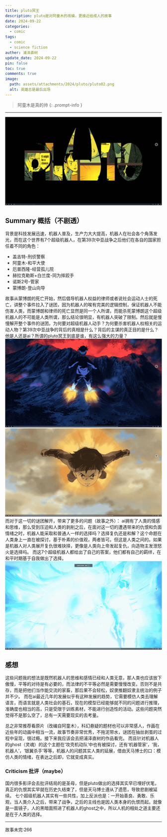 ```yaml
---
title: pluto冥王
description: pluto是对阿童木的改编，更接近给成人的故事
date: 2024-09-22
categories:
  - comic
tags:
  - comic
  - science fiction
auther: 浦泽直树
update_date: 2024-09-22
pin: false
toc: true
comments: true
image:
  path: assets/attachments/2024/pluto/pluto02.png
  alt: 英雄总是最后出场
---
```

> 阿童木是真的帅
{: .prompt-info }
---
![img](assets/attachments/2024/pluto/pluto01.png)
## Summary 概括（不剧透）
背景是科技发展迅速，机器人普及，生产力大大提高，机器人在社会各个角落发光，而在这个世界有7个超级机器人，在第39次中亚战争之后他们在各自的国家担任着不同的角色：
- 盖吉特-刑侦警察
- 阿童木-和平大使 
- 厄普西隆-经营孤儿院 
- 赫拉克勒斯+白兰度-同为摔跤手 
- 诺斯2号-管家 
- 蒙博朗-登山向导

故事从蒙博朗的死亡开始，然后倡导机器人权益的律师或者说社会运动人士的死亡，讲整个事件拉入了谜团，因为机器人的唉有完美的逻辑控制，保证机器人不能伤害人类，而蒙博朗和律师的死亡显然是同一个人所谓，而能杀死蒙博朗这个超级机器人的不可能是人类所谓，那么结论很明显，有机器人突破了限制。然后就是慢慢解开整个事件的谜团，为何要对超级机器人动手？为何要杀害机器人权相关的运动人物？第39次中亚战争的背后的真相是什么？背后的主谋的真正目的是什么？他是人还是ai？所谓的pluto冥王到底是谁，有这么强大的力量？
![img](assets/attachments/2024/pluto/pluto03.png)
![img](assets/attachments/2024/pluto/pluto04.png)
而对于这一切的谜团解开，带来了更多的问题（故事之外）：
ai拥有了人类的情感和思维，那么受到压迫和人类的剥削之后，在面对这一切的遭遇带来的仇恨和负面情绪之时，机器人能采取和普通人一样的选择吗？选择复仇还是和解？这个命题在人类身上一直在被探讨，基于朴素的价值观，两者皆可。但这是人类之间的。如果是机器人对人类展开复仇很难抉择，更像是人类向上帝发起复仇，向造物主发泄怒火是选择吗。
而这7个超级机器人都给出了自己的答案，他们都有自己的羁绊，在和平时期基于自我做出了选择。
![img](assets/attachments/2024/pluto/pluto05.png)
## 感想
这些问题我的想法是既然机器人的思维和感情已经和人类无意，那人类也应该放下傲慢，平等的对待是有必要的，而法律的不平等必然是需要慢慢改变。否则不是共存，而是把他们当作能交流的家畜，那后果不会轻松，奴隶推翻奴隶主统治的例子并不少。
而在ai最近几年的发展似乎有这种发展的趋势，它需要模仿人类去理解语言，而语言就是人类社会的基石，现在的模型已经能够就不同的问题进行推理，准确度也相当的高，只是受限于训练素材，不能进行创造性的活动。这些问题突然觉得不是那么空了，总有一天需要现实的去考量。

总之非常推荐看原片（改编自阿童木），科幻悬疑的题材也可以非常感人，作画在近些年的动画中相当一流，故事节奏非常优秀，不拖泥带水，谜团在抽丝剥茧的过程中呈现，很过瘾。接下来我应该会去把浦泽直树的作品看完。
而且针对机器人的ghost（灵魂）的这个主题在‘攻壳机动队’中也有被探讨，还有‘机器管家’，‘我，机器人’，‘银翼杀手’等等，机器人的问题其实人类的延展，借由天马博士的口：模仿人类的情绪，在表达之后即，它就变成真实。

### Criticism 批评（maybe）
国内很多影评会去批评结局的是圣母，但是pluto做出的选择其实早已埋好伏笔，真正的仇恨其实早就在历史久结束了，但是天马博士遵从了遗愿，导致悲剧被延续。
七个超级机器人其实有一些共性，加上反派也是：一开始善良、勇敢、乐观，当人类介入之后，带来了战争，之后的主线也是因人类本身的仇恨而起。就像是一面镜子，人的黑暗面照进了机器人的ghost之中，所以人机的相处之道主要还是在于人类的选择。


---
故事未完:266
